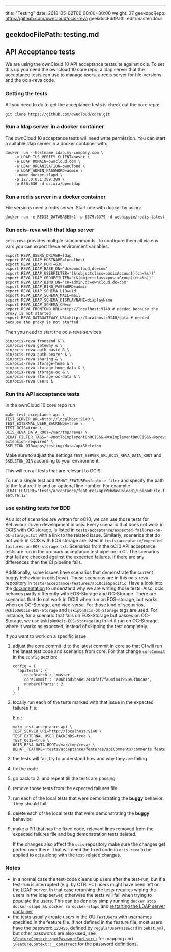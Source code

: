 * * *

title: "Testing"
date: 2018-05-02T00:00:00+00:00
weight: 37
geekdocRepo: <https://github.com/owncloud/ocis-reva>
geekdocEditPath: edit/master/docs

## geekdocFilePath: testing.md

## API Acceptance tests

We are using the ownCloud 10 API acceptance testsuite against ocis. To set this up you need the owncloud 10 core repo, a ldap server that the acceptance tests can use to manage users, a redis server for file-versions and the ocis-reva code.

### Getting the tests

All you need to do to get the acceptance tests is check out the core repo:

    git clone https://github.com/owncloud/core.git

### Run a ldap server in a docker container

The ownCloud 10 acceptance tests will need write permission. You can start a suitable ldap server in a docker container with:

    docker run --hostname ldap.my-company.com \
        -e LDAP_TLS_VERIFY_CLIENT=never \
        -e LDAP_DOMAIN=owncloud.com \
        -e LDAP_ORGANISATION=ownCloud \
        -e LDAP_ADMIN_PASSWORD=admin \
        --name docker-slapd \
        -p 127.0.0.1:389:389 \
        -p 636:636 -d osixia/openldap

### Run a redis server in a docker container

File versions need a redis server. Start one with docker by using:

`docker run -e REDIS_DATABASES=1 -p 6379:6379 -d webhippie/redis:latest`

### Run ocis-reva with that ldap server

`ocis-reva` provides multiple subcommands. To configure them all via env vars you can export these environment variables.

    export REVA_USERS_DRIVER=ldap
    export REVA_LDAP_HOSTNAME=localhost
    export REVA_LDAP_PORT=636
    export REVA_LDAP_BASE_DN='dc=owncloud,dc=com'
    export REVA_LDAP_USERFILTER='(&(objectclass=posixAccount)(cn=%s))'
    export REVA_LDAP_GROUPFILTER='(&(objectclass=posixGroup)(cn=%s))'
    export REVA_LDAP_BIND_DN='cn=admin,dc=owncloud,dc=com'
    export REVA_LDAP_BIND_PASSWORD=admin
    export REVA_LDAP_SCHEMA_UID=uid
    export REVA_LDAP_SCHEMA_MAIL=mail
    export REVA_LDAP_SCHEMA_DISPLAYNAME=displayName
    export REVA_LDAP_SCHEMA_CN=cn
    export REVA_FRONTEND_URL=http://localhost:9140 # needed because the proxy is not started
    export REVA_DATAGATEWAY_URL=http://localhost:9140/data # needed because the proxy is not started

Then you need to start the ocis-reva services

    bin/ocis-reva frontend & \
    bin/ocis-reva gateway & \
    bin/ocis-reva auth-basic & \
    bin/ocis-reva auth-bearer & \
    bin/ocis-reva sharing & \
    bin/ocis-reva storage-home & \
    bin/ocis-reva storage-home-data & \
    bin/ocis-reva storage-oc & \
    bin/ocis-reva storage-oc-data & \
    bin/ocis-reva users &

### Run the API acceptance tests

In the ownCloud 10 core repo run

    make test-acceptance-api \
    TEST_SERVER_URL=http://localhost:9140 \
    TEST_EXTERNAL_USER_BACKENDS=true \
    TEST_OCIS=true \
    OCIS_REVA_DATA_ROOT=/var/tmp/reva/ \
    BEHAT_FILTER_TAGS='~@notToImplementOnOCIS&&~@toImplementOnOCIS&&~@preview-extension-required' \
    SKELETON_DIR=apps/testing/data/apiSkeleton

Make sure to adjust the settings `TEST_SERVER_URL`,`OCIS_REVA_DATA_ROOT` and `SKELETON_DIR` according to your environment.

This will run all tests that are relevant to OCIS.

To run a single test add `BEHAT_FEATURE=<feature file>` and specify the path to the feature file and an optional line number. For example: `BEHAT_FEATURE='tests/acceptance/features/apiWebdavUpload1/uploadFile.feature:12'`

### use existing tests for BDD

As a lot of scenarios are written for oC10, we can use those tests for Behaviour driven development in ocis.
Every scenario that does not work in OCIS with OC storage, is listed in `tests/acceptance/expected-failures-on-OC-storage.txt` with a link to the related issue.
Similarly, scenarios that do not work in OCIS with EOS storage are listed in `tests/acceptance/expected-failures-on-EOS-storage.txt`.
Scenarios from the oC10 API acceptance tests are run in the ordinary acceptance test pipeline in CI. The scenarios that fail are checked against the
expected failures. If there are any differences then the CI pipeline fails.

Additionally, some issues have scenarios that demonstrate the current buggy behaviour in ocis(reva).
Those scenarios are in this ocis-reva repository in `tests/acceptance/features/apiOcisSpecific`.
Have a look into the [documentation](https://doc.owncloud.com/server/developer_manual/testing/acceptance-tests.html#writing-scenarios-for-bugs) to understand why we are writing those tests.
Also, ocis behaves partly differently with EOS-Storage and OC-Storage. There are scenarios that do not work in OCIS when run on EOS-storage, but works when on OC-Storage, and vice-versa. For those kind of scenarios, ` @skipOnOcis-EOS-Storage` and `@skipOnOcis-OC-Storage` tags are used. For instance, for a scenario that fails on EOS-Storage but passes on OC-Storage, we use `@skipOnOcis-EOS-Storage` tag to let it run on OC-Storage, where it works as expected, instead of skipping the test completely.

If you want to work on a specific issue

1.  adjust the core commit id to the latest commit in core so that CI will run the latest test code and scenarios from core.
    For that change `coreCommit` in the `config` section:

        config = {
          'apiTests': {
            'coreBranch': 'master',
            'coreCommit': 'a06b1bd5ba8e5244bfaf7fa04f441961e6fb0daa',
            'numberOfParts': 2
          }
        }

2.  locally run each of the tests marked with that issue in the expected failures file:

    E.g.:

        make test-acceptance-api \
        TEST_SERVER_URL=http://localhost:9140 \
        TEST_EXTERNAL_USER_BACKENDS=true \
        TEST_OCIS=true \
        OCIS_REVA_DATA_ROOT=/var/tmp/reva/ \
        BEHAT_FEATURE='tests/acceptance/features/apiComments/comments.feature:123'

3.  the tests will fail, try to understand how and why they are failing

4.  fix the code

5.  go back to 2. and repeat till the tests are passing.

6.  remove those tests from the expected failures file.

7.  run each of the local tests that were demonstrating the **buggy** behavior. They should fail.

8.  delete each of the local tests that were demonstrating the **buggy** behavior.

9.  make a PR that has the fixed code, relevant lines removed from the expected failures file and bug demonstration tests deleted.

    If the changes also affect the `ocis` repository make sure the changes get ported over there.
    That will need the fixed code in `ocis-reva` to be applied to `ocis` along with the test-related changes.

### Notes

-   in a normal case the test-code cleans up users after the test-run, but if a test-run is interrupted (e.g. by CTRL+C) users might have been left on the LDAP server. In that case rerunning the tests requires wiping the users in the ldap server, otherwise the tests will fail when trying to populate the users. This can be done by simply running `docker stop docker-slapd && docker rm docker-slapd` and [restarting the LDAP server container](#run-a-ldap-server-in-a-docker-container)
-   the tests usually create users in the OU `TestUsers` with usernames specified in the feature file. If not defined in the feature file, most users have the password `123456`, defined by `regularUserPassword` in `behat.yml`, but other passwords are also used, see [`\FeatureContext::getPasswordForUser()`](https://github.com/owncloud/core/blob/master/tests/acceptance/features/bootstrap/FeatureContext.php#L386) for mapping and [`\FeatureContext::__construct`](https://github.com/owncloud/core/blob/master/tests/acceptance/features/bootstrap/FeatureContext.php#L1668) for the password definitions.

